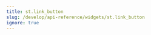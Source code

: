 ```yaml
---
title: st.link_button
slug: /develop/api-reference/widgets/st.link_button
ignore: true
---
```


<Autofunction function="Jt.linkbutton" />
